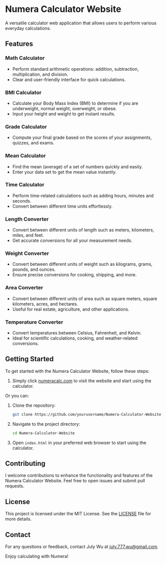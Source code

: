 # Numera Calculator Website

A versatile calculator web application that allows users to perform various everyday calculations.

## Features

### Math Calculator
- Perform standard arithmetic operations: addition, subtraction, multiplication, and division.
- Clear and user-friendly interface for quick calculations.

### BMI Calculator
- Calculate your Body Mass Index (BMI) to determine if you are underweight, normal weight, overweight, or obese.
- Input your height and weight to get instant results.

### Grade Calculator
- Compute your final grade based on the scores of your assignments, quizzes, and exams.

### Mean Calculator
- Find the mean (average) of a set of numbers quickly and easily.
- Enter your data set to get the mean value instantly.

### Time Calculator
- Perform time-related calculations such as adding hours, minutes and seconds.
- Convert between different time units effortlessly.

### Length Converter
- Convert between different units of length such as meters, kilometers, miles, and feet.
- Get accurate conversions for all your measurement needs.

### Weight Converter
- Convert between different units of weight such as kilograms, grams, pounds, and ounces.
- Ensure precise conversions for cooking, shipping, and more.

### Area Converter
- Convert between different units of area such as square meters, square kilometers, acres, and hectares.
- Useful for real estate, agriculture, and other applications.

### Temperature Converter
- Convert temperatures between Celsius, Fahrenheit, and Kelvin.
- Ideal for scientific calculations, cooking, and weather-related conversions.



## Getting Started

To get started with the Numera Calculator Website, follow these steps:
1. Simply click [numeracalc.com](https://numeracalc.com/) to visit the website and start using the calculator.

Or you can:

1. Clone the repository:
    ```bash
    git clone https://github.com/yourusername/Numera-Calculator-Website.git
    ```
2. Navigate to the project directory:
    ```bash
    cd Numera-Calculator-Website
    ```
3. Open `index.html` in your preferred web browser to start using the calculator.

## Contributing

I welcome contributions to enhance the functionality and features of the Numera Calculator Website. Feel free to open issues and submit pull requests.

## License

This project is licensed under the MIT License. See the [LICENSE](LICENSE) file for more details.

## Contact

For any questions or feedback, contact July Wu at [july.777.wu@gmail.com](mailto:july.777.wu@gmail.com).

Enjoy calculating with Numera!



